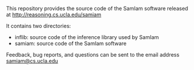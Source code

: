 This repository provides the source code of the SamIam software released at http://reasoning.cs.ucla.edu/samiam

It contains two directories:

- inflib: source code of the inference library used by SamIam
- samiam: source code of the SamIam software

Feedback, bug reports, and questions can be sent to the email address 
    samiam@cs.ucla.edu

